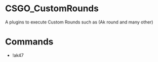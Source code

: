 # CSGO_CustomRounds
A plugins to execute Custom Rounds such as (Ak round and many other)

# Commands
- !ak47

